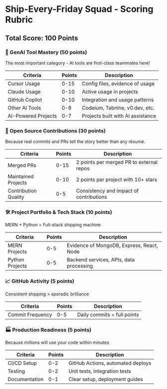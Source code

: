 # Ship-Every-Friday Squad - Scoring Rubric

## Total Score: 100 Points

### 🤖 GenAI Tool Mastery (50 points)
The most important category - AI tools are first-class teammates here!

| Criteria | Points | Description |
|----------|--------|-------------|
| Cursor Usage | 0-15 | Config files, evidence of usage |
| Claude Usage | 0-10 | Active usage in projects |
| GitHub Copilot | 0-10 | Integration and usage patterns |
| Other AI Tools | 0-8 | Codeium, Tabnine, v0.dev, etc. |
| AI-Powered Projects | 0-7 | Projects built with AI assistance |

### 🌟 Open Source Contributions (30 points)
Because real commits and PRs tell the story better than any résumé.

| Criteria | Points | Description |
|----------|--------|-------------|
| Merged PRs | 0-15 | 2 points per merged PR to external repos |
| Maintained Projects | 0-10 | 2 points per project with 10+ stars |
| Contribution Quality | 0-5 | Consistency and impact of contributions |

### 🛠️ Project Portfolio & Tech Stack (10 points)
MERN + Python = Full-stack shipping machine

| Criteria | Points | Description |
|----------|--------|-------------|
| MERN Projects | 0-5 | Evidence of MongoDB, Express, React, Node |
| Python Projects | 0-5 | Backend services, APIs, data processing |

### 📈 GitHub Activity (5 points)
Consistent shipping > sporadic brilliance

| Criteria | Points | Description |
|----------|--------|-------------|
| Commit Frequency | 0-5 | Daily commits = full points |

### 🏭 Production Readiness (5 points)
Because millions will use your code within minutes

| Criteria | Points | Description |
|----------|--------|-------------|
| CI/CD Setup | 0-2 | GitHub Actions, automated deploys |
| Testing | 0-2 | Unit tests, integration tests |
| Documentation | 0-1 | Clear setup, deployment guides |
